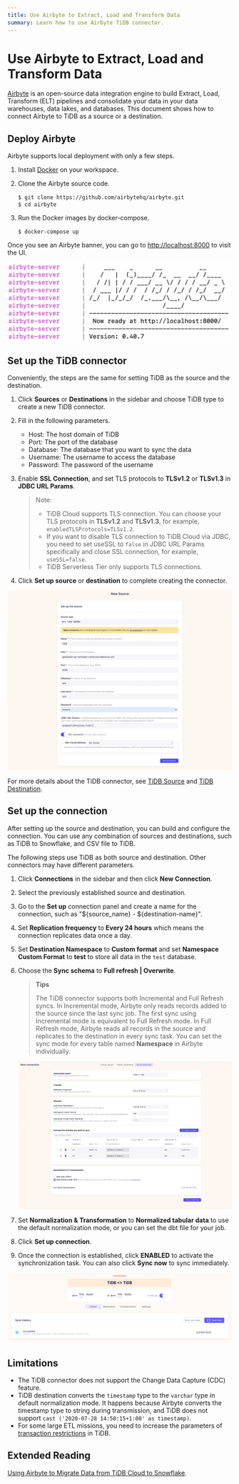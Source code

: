 ```yaml
---
title: Use Airbyte to Extract, Load and Transform Data
summary: Learn how to use Airbyte TiDB connector.
---
```


# Use Airbyte to Extract, Load and Transform Data

[Airbyte](https://airbyte.com/) is an open-source data integration engine to build Extract, Load, Transform (ELT) pipelines and consolidate your data in your data warehouses, data lakes, and databases. This document shows how to connect Airbyte to TiDB as a source or a destination.

## Deploy Airbyte

Airbyte supports local deployment with only a few steps.

1. Install [Docker](https://www.docker.com/products/docker-desktop) on your workspace.

2. Clone the Airbyte source code.

    ```shell
    $ git clone https://github.com/airbytehq/airbyte.git
    $ cd airbyte
    ```

3. Run the Docker images by docker-compose.

    ```shell
    $ docker-compose up
    ```

Once you see an Airbyte banner, you can go to [http://localhost:8000](http://localhost:8000) to visit the UI.

![img](/media/tidb-cloud/integration-airbyte-ready.jpg)

## Set up the TiDB connector

Conveniently, the steps are the same for setting TiDB as the source and the destination.

1. Click **Sources** or **Destinations** in the sidebar and choose TiDB type to create a new TiDB connector.

2. Fill in the following parameters.

    - Host: The host domain of TiDB
    - Port: The port of the database
    - Database: The database that you want to sync the data
    - Username: The username to access the database
    - Password: The password of the username

3. Enable **SSL Connection**, and set TLS protocols to **TLSv1.2** or **TLSv1.3** in **JDBC URL Params**.

    > Note:
    >
    > - TiDB Cloud supports TLS connection. You can choose your TLS protocols in **TLSv1.2** and **TLSv1.3**, for example, `enabledTLSProtocols=TLSv1.2`.
    > - If you want to disable TLS connection to TiDB Cloud via JDBC, you need to set useSSL to `false` in JDBC URL Params specifically and close SSL connection, for example, `useSSL=false`.
    > - TiDB Serverless Tier only supports TLS connections.

4. Click **Set up source** or **destination** to complete creating the connector.

![img](/media/tidb-cloud/integration-airbyte-parameters.jpg)

For more details about the TiDB connector, see [TiDB Source](https://docs.airbyte.com/integrations/sources/tidb) and [TiDB Destination](https://docs.airbyte.com/integrations/destinations/tidb).

## Set up the connection

After setting up the source and destination, you can build and configure the connection. You can use any combination of sources and destinations, such as TiDB to Snowflake, and CSV file to TiDB.

The following steps use TiDB as both source and destination. Other connectors may have different parameters.

1. Click **Connections** in the sidebar and then click **New Connection**.
2. Select the previously established source and destination.
3. Go to the **Set up** connection panel and create a name for the connection, such as "${source_name} - ${destination-name}".
4. Set **Replication frequency** to **Every 24 hours** which means the connection replicates data once a day.
5. Set **Destination Namespace** to **Custom format** and set **Namespace Custom Format** to **test** to store all data in the `test` database.
6. Choose the **Sync schema** to **Full refresh | Overwrite**.

    > **Tips**
    >
    > The TiDB connector supports both Incremental and Full Refresh syncs. In Incremental mode, Airbyte only reads records added to the source since the last sync job. The first sync using Incremental mode is equivalent to Full Refresh mode. In Full Refresh mode, Airbyte reads all records in the source and replicates to the destination in every sync task. You can set the sync mode for every table named **Namespace** in Airbyte individually.

    ![img](/media/tidb-cloud/integration-airbyte-connection.jpg)

7. Set **Normalization & Transformation** to **Normalized tabular data** to use the default normalization mode, or you can set the dbt file for your job.
8. Click **Set up connection**.
9. Once the connection is established, click **ENABLED** to activate the synchronization task. You can also click **Sync now** to sync immediately.

![img](/media/tidb-cloud/integration-airbyte-sync.jpg)

## Limitations

- The TiDB connector does not support the Change Data Capture (CDC) feature.
- TiDB destination converts the `timestamp` type to the `varchar` type in default normalization mode. It happens because Airbyte converts the timestamp type to string during transmission, and TiDB does not support `cast ('2020-07-28 14:50:15+1:00' as timestamp)`.
- For some large ETL missions, you need to increase the parameters of [transaction restrictions](/develop/dev-guide-transaction-restraints.md#large-transaction-restrictions) in TiDB.

## Extended Reading

[Using Airbyte to Migrate Data from TiDB Cloud to Snowflake](https://www.pingcap.com/blog/using-airbyte-to-migrate-data-from-tidb-cloud-to-snowflake/).
